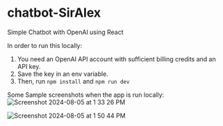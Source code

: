 # chatbot-SirAlex
Simple Chatbot with OpenAI using React

In order to run this locally:
1. You need an OpenAI API account with sufficient billing credits and an API key.
2. Save the key in an env variable.
3. Then, run ```npm install``` and ```npm run dev```

Some Sample screenshots when the app is run locally:
![Screenshot 2024-08-05 at 1 33 26 PM](https://github.com/user-attachments/assets/1044a1a0-fc80-47ad-8995-8bf03806c03f)

![Screenshot 2024-08-05 at 1 50 44 PM](https://github.com/user-attachments/assets/c0dcfec3-c2eb-4455-abb5-914d4e2975eb)

